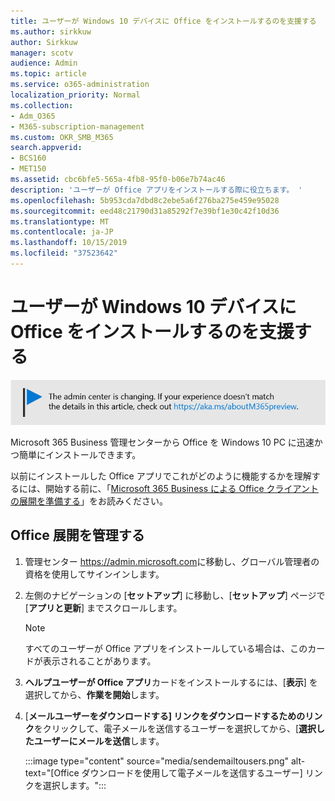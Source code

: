 ```yaml
---
title: ユーザーが Windows 10 デバイスに Office をインストールするのを支援する
ms.author: sirkkuw
author: Sirkkuw
manager: scotv
audience: Admin
ms.topic: article
ms.service: o365-administration
localization_priority: Normal
ms.collection:
- Adm_O365
- M365-subscription-management
ms.custom: OKR_SMB_M365
search.appverid:
- BCS160
- MET150
ms.assetid: cbc6bfe5-565a-4fb8-95f0-b06e7b74ac46
description: 'ユーザーが Office アプリをインストールする際に役立ちます。 '
ms.openlocfilehash: 5b953cda7dbd8c2ebe5a6f276ba275e459e95028
ms.sourcegitcommit: eed48c21790d31a85292f7e39bf1e30c42f10d36
ms.translationtype: MT
ms.contentlocale: ja-JP
ms.lasthandoff: 10/15/2019
ms.locfileid: "37523642"
---
```

# <a name="help-your-users-install-office-on-windows-10-devices"></a>ユーザーが Windows 10 デバイスに Office をインストールするのを支援する

[![[ラベル] 管理センターが変更されたことを知らせるために、aka.ms/aboutM365preview で詳細を確認できます。](media/m365admincenterchanging.png)](https://docs.microsoft.com/office365/admin/microsoft-365-admin-center-preview)

Microsoft 365 Business 管理センターから Office を Windows 10 PC に迅速かつ簡単にインストールできます。
  
以前にインストールした Office アプリでこれがどのように機能するかを理解するには、開始する前に、「[Microsoft 365 Business による Office クライアントの展開を準備する](prepare-for-office-client-deployment.md)」をお読みください。 
  
## <a name="manage-office-deployments"></a>Office 展開を管理する

1. 管理センター <a href="https://go.microsoft.com/fwlink/p/?linkid=2024339" target="_blank">https://admin.microsoft.com</a>に移動し、グローバル管理者の資格を使用してサインインします。 

2. 左側のナビゲーションの [**セットアップ**] に移動し、[**セットアップ**] ページで [**アプリと更新**] までスクロールします。
    > [!NOTE]
    > すべてのユーザーが Office アプリをインストールしている場合は、このカードが表示されることがあります。
  
3. **ヘルプユーザーが Office アプリ**カードをインストールするには、[**表示**] を選択してから、**作業を開始**します。
    
4. [**メールユーザーをダウンロードする] リンクをダウンロードするためのリンク**をクリックして、電子メールを送信するユーザーを選択してから、[**選択したユーザーにメールを送信**します。

    
      :::image type="content" source="media/sendemailtousers.png" alt-text="[Office ダウンロードを使用して電子メールを送信するユーザー] リンクを選択します。":::


